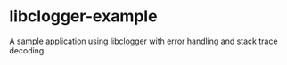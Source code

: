 # libclogger-example
A sample application using libclogger with error handling and stack trace decoding

